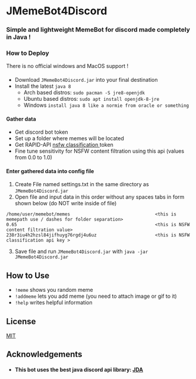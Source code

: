 
# JMemeBot4Discord

### Simple and lightweight MemeBot for discord made completely in Java !
### How to Deploy
There is no official windows and MacOS support !

####
- Download `JMemeBot4Discord.jar` into your final destination
- Install the latest `java 8`
    - Arch based distros: `sudo pacman -S jre8-openjdk`
    - Ubuntu based distros: `sudo apt install openjdk-8-jre`
    - Windows `install java 8 like a normie from oracle or something`

#### Gather data
- Get discord bot token
- Set up a folder where memes will be located
- Get RAPID-API [nsfw classification ](https://rapidapi.com/inferdo/api/nsfw-image-classification1/) token
- Fine tune sensitivity for NSFW content filtration using this api (values from 0.0 to 1.0)

#### Enter gathered data into config file
1. Create File named settings.txt in the same directory as `JMemeBot4Discord.jar`
2. Open file and input data in this order without any spaces tabs in form shown below (do NOT write <some comment> inside of file)

``` aSJdaskdjak48Jii9aklsdAi.gdfg4A43.d-dskoASK458GNUIA84ha <this is bot token>
/home/user/memebot/memes                                <this is memepath use / dashes for folder separation>
0.65                                                    <this is NSFW content filtration value>
238r3iu4h2hzsl84jifhuyg76rgdj4u6uz                      <this is NSFW classification api key > 
```

3. Save file and run `JMemeBot4Discord.jar` with `java -jar JMemeBot4Discord.jar`

## How to Use

- `!meme` shows you random meme
- `!addmeme` lets you add meme (you need to attach image or gif to it)
- `!help` writes helpful information

## License

[MIT](https://choosealicense.com/licenses/mit/)


## Acknowledgements

- #### This bot uses the best java discord api library: [JDA]( https://github.com/DV8FromTheWorld/JDA) 
